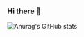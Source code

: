 ### Hi there 👋

![Anurag's GitHub stats](https://github-readme-stats.vercel.app/api?username=skywoodsz&show_icons=true&theme=radical)

<!--
**skywoodsz/skywoodsz** is a ✨ _special_ ✨ repository because its `README.md` (this file) appears on your GitHub profile.

Here are some ideas to get you started:

- 🔭 I’m currently working on ...
- 🌱 I’m currently learning ...
- 👯 I’m looking to collaborate on ...
- 🤔 I’m looking for help with ...
- 💬 Ask me about ...
- 📫 How to reach me: ...
- 😄 Pronouns: ...
- ⚡ Fun fact: ...
-->
